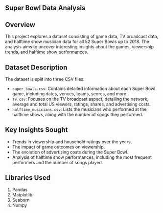 ## Super Bowl Data Analysis

## Overview
This project explores a dataset consisting of game data, TV broadcast data, and halftime show musician data for all 52 Super Bowls up to 2018. The analysis aims to uncover interesting insights about the games, viewership trends, and halftime show performances.

## Dataset Description
The dataset is split into three CSV files:
- `super_bowls.csv`: Contains detailed information about each Super Bowl game, including dates, venues, teams, scores, and more.
- `tv.csv`: Focuses on the TV broadcast aspect, detailing the network, average and total US viewers, ratings, shares, and advertising costs.
- `halftime_musicians.csv`: Lists the musicians who performed at the halftime shows, along with the number of songs they performed.

## Key Insights Sought
- Trends in viewership and household ratings over the years.
- The impact of game outcomes on viewership.
- The evolution of advertising costs during the Super Bowl.
- Analysis of halftime show performances, including the most frequent performers and the number of songs played.

## Libraries Used
  1. Pandas
  2. Matplotlib
  3. Seaborn
  4. Numpy
